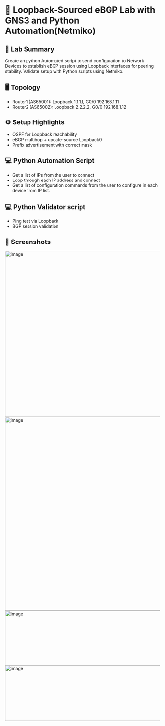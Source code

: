 # 🚀 Loopback-Sourced eBGP Lab with GNS3 and Python Automation(Netmiko)

## 🧪 Lab Summary
Create an python Automated script to send configuration to Network Devices to establish eBGP session using Loopback interfaces for peering stability. 
Validate setup with Python scripts using Netmiko.

## 🖥 Topology
- Router1 (AS65001): Loopback 1.1.1.1, G0/0 192.168.1.11
- Router2 (AS65002): Loopback 2.2.2.2, G0/0 192.168.1.12

## ⚙️ Setup Highlights
- OSPF for Loopback reachability
- eBGP multihop + update-source Loopback0
- Prefix advertisement with correct mask

## 💻 Python Automation Script
- Get a list of IPs from the user to connect
- Loop through each IP address and connect
- Get a list of configuration commands from the user to configure in each device from IP list.

## 💻 Python Validator script
- Ping test via Loopback
- BGP session validation

## 📸 Screenshots
<img width="541" height="539" alt="image" src="https://github.com/user-attachments/assets/5cbb8f9b-a1d6-4a00-918e-03f23a90f884" />
<img width="578" height="631" alt="image" src="https://github.com/user-attachments/assets/e8c3ae14-fc6b-4614-b85f-cb6e8dbfb6b8" />
<img width="682" height="178" alt="image" src="https://github.com/user-attachments/assets/a1e1501d-887c-4364-9d9f-0227bb6d216e" />
<img width="704" height="180" alt="image" src="https://github.com/user-attachments/assets/1b88e69c-4b25-4319-aa61-b2be83130ff5" />

